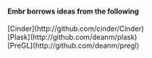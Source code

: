 #### Embr borrows ideas from the following ####

<p>
[Cinder](http://github.com/cinder/Cinder)<br/>
[Plask](http://github.com/deanm/plask)<br/>
[PreGL](http://github.com/deanm/pregl)
</p>